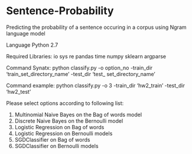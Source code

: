 # Sentence-Probability
Predicting the probability of a sentence occuring in a corpus using Ngram language model


Language
Python 2.7

Required Libraries:
io
sys
re
pandas
time
numpy
sklearn
argparse

Command Synatx:
python classify.py -o option_no -train_dir ‘train_set_directory_name’ -test_dir ‘test_ set_directory_name’

Command example:
python classify.py -o 3 -train_dir ‘hw2_train’ -test_dir ‘hw2_test’ 

Please select options according to following list:

1. Multinomial Naive Bayes on the Bag of words model
2. Discrete Naive Bayes on the Bernoulli model
3. Logistic Regression on Bag of words
4.  Logistic Regression on Bernoulli models
5. SGDClassifier on Bag of words
6. SGDClassifier on Bernoulli models
